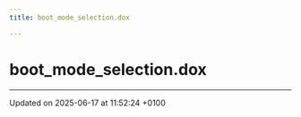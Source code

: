 ```yaml
---
title: boot_mode_selection.dox

---
```


# boot_mode_selection.dox








-------------------------------

Updated on 2025-06-17 at 11:52:24 +0100
